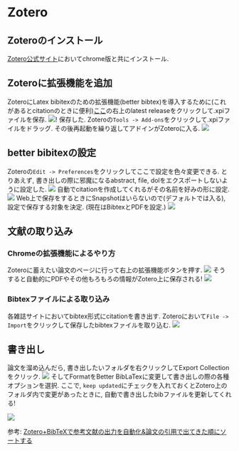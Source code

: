 # Zotero

## Zoteroのインストール
[Zotero公式サイト](https://www.zotero.org/)においてchrome版と共にインストール.

## Zoteroに拡張機能を追加
ZoteroにLatex bibitexのための拡張機能(better bibtex)を導入するために(これがあるとcitationのときに便利)[ここ](https://retorque.re/zotero-better-bibtex/installation/)の右上のlatest releaseをクリックして.xpiファイルを保存.
![](2021-11-05-15-29-37.png)!
保存した. Zoteroの```Tools -> Add-ons```をクリックして.xpiファイルをドラッグ. その後再起動を繰り返してアドインがZoteroに入る.
![](2021-11-05-15-34-07.png)

## better bibitexの設定
Zoteroの```Edit -> Preferences```をクリックしてここで設定を色々変更できる. とりあえず, 書き出しの際に邪魔になるabstract, file, dolをエクスポートしないように設定した.
![](2021-11-05-15-40-30.png)
自動でcitationを作成してくれるがその名前を好みの形に設定.
![](2021-11-05-15-55-42.png)
Web上で保存をするときにSnapshotはいらないので(デフォルトでは入る), 設定で保存する対象を決定. (現在はBibtexとPDFを設定.)
![](2021-11-05-16-00-59.png)

## 文献の取り込み
### Chromeの拡張機能によるやり方
Zoteroに蓄えたい論文のページに行って右上の拡張機能ボタンを押す.
![](2021-11-05-15-58-12.png)
そうすると自動的にPDFやその他もろもろの情報がZotero上に保存される!
![](2021-11-05-16-07-03.png)

### Bibtexファイルによる取り込み
各雑誌サイトにおいてbibtex形式にcitationを書き出す. Zoteroにおいて```File -> Import```をクリックして保存したbibtexファイルを取り込む. 
![](2021-11-05-16-14-28.png)

## 書き出し
論文を溜め込んだら, 書き出したいフォルダを右クリックしてExport Collectionをクリック.
![](2021-11-05-16-19-00.png)
そしてFormatをBetter BibLaTexに変更して書き出しの際の各種オプションを選択. ここで, ```keep updated```にチェックを入れておくとZotero上のフォルダ内で変更があったときに, 自動で書き出したbibファイルを更新してくれる!

![](2021-11-05-16-20-12.png)

参考: [Zotero+BibTeXで参考文献の出力を自動化&論文の引用で出てきた順にソートする](https://qiita.com/skrb_hs/items/73061b7a8e39f1e73e0d)